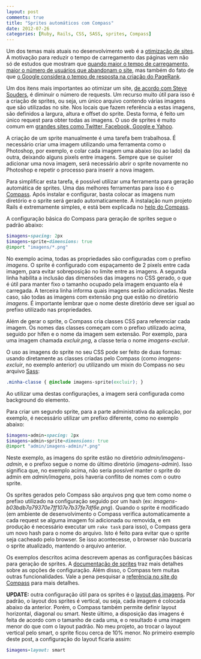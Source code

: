 ```yaml
---
layout: post
comments: true
title: "Sprites automáticos com Compass"
date: 2012-07-26
categories: [Ruby, Rails, CSS, SASS, sprites, Compass]
---
```

Um dos temas mais atuais no desenvolvimento web é a [otimização de sites](http://blog.caelum.com.br/por-uma-web-mais-rapida-26-tecnicas-de-otimizacao-de-sites/). A motivação para reduzir o tempo de carregamento das páginas vem não só de estudos que mostram que [quando maior o tempo de carregamento, maior o número de usuários que abandonam o site](http://www.webperformancetoday.com/2010/06/15/everything-you-wanted-to-know-about-web-performance/), mas também do fato de que [o Google considera o tempo de resposta na criação do PageRank](http://googlewebmastercentral.blogspot.com.br/2010/04/using-site-speed-in-web-search-ranking.html).

Um dos itens mais importantes ao otimizar um site, [de acordo com Steve Souders](http://developer.yahoo.com/blogs/ydn/posts/2007/04/rule_1_make_few/), é diminuir o número de requests. Um recurso muito útil para isso é a criação de sprites, ou seja, um único arquivo contendo várias imagens que são utilizadas no site. Nos locais que fazem referência a estas imagens, são definidos a largura, altura e offset do sprite. Desta forma, é feito um único request para obter todas as imagens. O uso de sprites é muito comum em [grandes sites como Twitter, Facebook, Google e Yahoo](http://en.webmolot.com/sprite-2/).

A criação de um sprite manualmente é uma tarefa bem trabalhosa. É necessário criar uma imagem utilizando uma ferramenta como o Photoshop, por exemplo, e colar cada imagem uma abaixo (ou ao lado) da outra, deixando alguns pixels entre imagens. Sempre que se quiser adicionar uma nova imagem, será necessário abrir o sprite novamente no Photoshop e repetir o processo para inserir a nova imagem.

Para simplificar esta tarefa, é possível utilizar uma ferramenta para geração automática de sprites. Uma das melhores ferramentas para isso é o [Compass](http://compass-style.org/). Após instalar e configurar, basta colocar as imagens num diretório e o sprite será gerado automaticamente. A instalação num projeto Rails é extremamente simples, e está bem explicada no [help do Compass](http://compass-style.org/help/).

A configuração básica do Compass para geração de sprites segue o padrão abaixo:

```ruby
$imagens-spacing: 2px
$imagens-sprite-dimensions: true
@import "imagens/*.png"
```

No exemplo acima, todas as propriedades são configuradas com o prefixo _imagens_. O sprite é configurado com espaçamento de 2 pixels entre cada imagem, para evitar sobreposição no limite entre as imagens. A segunda linha habilita a inclusão das dimensões das imagens no CSS gerado, o que é útil para manter fixo o tamanho ocupado pela imagem enquanto ela é carregada. A terceira linha informa quais imagens serão adicionadas. Neste caso, são todas as imagens com extensão png que estão no diretório _imagens_. É importante lembrar que o nome deste diretório deve ser igual ao prefixo utilizado nas propriedades.

Além de gerar o sprite, o Compass cria classes CSS para referenciar cada imagem. Os nomes das classes começam com o prefixo utilizado acima, seguido por hífen e o nome da imagem sem extensão. Por exemplo, para uma imagem chamada _excluir.png_, a classe teria o nome _imagens-excluir_.

O uso as imagens do sprite no seu CSS pode ser feito de duas formas: usando diretamente as classes criadas pelo Compass (como _imagens-excluir_, no exemplo anterior) ou utilizando um mixin do Compass no seu arquivo [Sass](http://sass-lang.com/):

```css
.minha-classe { @include imagens-sprite(excluir); }
```

Ao utilizar uma destas configurações, a imagem será configurada como background do elemento.

Para criar um segundo sprite, para a parte administrativa da aplicação, por exemplo, é necessário utilizar um prefixo diferente, como no exemplo abaixo:

```ruby
$imagens-admin-spacing: 2px
$imagens-admin-sprite-dimensions: true
@import "admin/imagens-admin/*.png"
```

Neste exemplo, as imagens do sprite estão no diretório _admin/imagens-admin_, e o prefixo segue o nome do último diretório (_imagens-admin_). Isso significa que, no exemplo acima, não seria possível manter o sprite do admin em _admin/imagens_, pois haveria conflito de nomes com o outro sprite.

Os sprites gerados pelo Compass são arquivos png que tem como nome o prefixo utilizado na configuração seguido por um hash (ex: _imagens-b03bdb7a79370e7ff107e7b37fe7df6e.png_). Quando o sprite é modificado (em ambiente de desenvolvimento o Compass verifica automaticamente a cada request se alguma imagem foi adicionada ou removida, e em produção é necessário executar um `rake task` para isso), o Compass gera um novo hash para o nome do arquivo. Isto é feito para evitar que o sprite seja cacheado pelo browser. Se isso acontecesse, o browser não buscaria o sprite atualizado, mantendo o arquivo anterior.

Os exemplos descritos acima descrevem apenas as configurações básicas para geração de sprites. A [documentação de sprites](http://compass-style.org/help/tutorials/spriting/) traz mais detalhes sobre as opções de configuração. Além disso, o Compass tem muitas outras funcionalidades. Vale a pena pesquisar a [referência no site do Compass](http://compass-style.org/reference/compass/) para mais detalhes.

**UPDATE:** outra configuração útil para os sprites é o [layout das imagens](http://compass-style.org/help/tutorials/spriting/sprite-layouts/). Por padrão, o layout dos sprites é vertical, ou seja, cada imagem é colocada abaixo da anterior. Porém, o Compass também permite definir layout horizontal, diagonal ou smart. Neste último, a disposição das imagens é feita de acordo com o tamanho de cada uma, e o resultado é uma imagem menor do que com o layout padrão. No meu projeto, ao trocar o layout vertical pelo smart, o sprite ficou cerca de 10% menor. No primeiro exemplo deste post, a configuração do layout ficaria assim:

```ruby
$imagens-layout: smart
```
